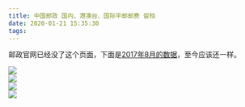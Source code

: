 ```yaml
---
title: 中国邮政 国内、港澳台、国际平邮邮费 留档
date: 2020-01-21 15:35:30
tags:
---
```

邮政官网已经没了这个页面，下面是[2017年8月的数据](https://web.archive.org/web/20170916045957/http://zf.11185.cn/index.do;jsessionid=KJYWJ2vT8LfZCLpQmPTpq1hwwtwhhVgcX7TyQNtdhlHptQ62TKJv!-557901819)，至今应该还一样。

![](https://s2.ax1x.com/2020/01/21/1FziTK.jpg)  
![](https://s2.ax1x.com/2020/01/21/1FznOI.jpg)   
![](https://s2.ax1x.com/2020/01/21/1FzQTf.png)   
![](https://s2.ax1x.com/2020/01/21/1Fzd00.png)  
